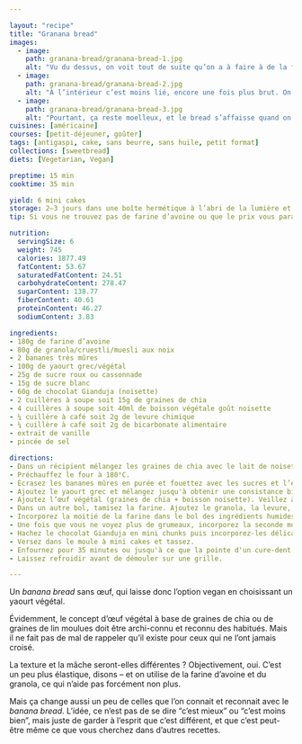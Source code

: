 ```yaml
---

layout: "recipe"
title: "Granana bread"
images:
  - image:
    path: granana-bread/granana-bread-1.jpg
    alt: "Vu du dessus, on voit tout de suite qu’on a à faire à de la farine d’avoine mixée vu l’aspect brut du banana bread. Mais il est plus roccailleux que d’habitude, et c’est parce qu’il ne contient pas d’œuf."
  - image:
    path: granana-bread/granana-bread-2.jpg
    alt: "À l’intérieur c’est moins lié, encore une fois plus brut. On dirait un peu une barre énergétique en plus humide."
  - image:
    path: granana-bread/granana-bread-3.jpg
    alt: "Pourtant, ça reste moelleux, et le bread s’affaisse quand on exerce une pression. C’est un peu plus sec, certes, mais le chocolat fondu rééquilibre le tout."
cuisines: [américaine]
courses: [petit-déjeuner, goûter]
tags: [antigaspi, cake, sans beurre, sans huile, petit format]
collections: [sweetbread]
diets: [Vegetarian, Vegan]

preptime: 15 min
cooktime: 35 min

yield: 6 mini cakes
storage: 2–3 jours dans une boîte hermétique à l’abri de la lumière et de la chaleur. 5 jours au frigo. 2 mois au congélateur.
tip: Si vous ne trouvez pas de farine d’avoine ou que le prix vous paraît complètement hors-sol, mixez des flocons ou du son.

nutrition:
  servingSize: 6
  weight: 745
  calories: 1877.49
  fatContent: 53.67
  saturatedFatContent: 24.51
  carbohydrateContent: 278.47
  sugarContent: 138.77
  fiberContent: 40.61
  proteinContent: 46.27
  sodiumContent: 3.83

ingredients:
- 180g de farine d’avoine
- 80g de granola/cruestli/muesli aux noix
- 2 bananes très mûres
- 100g de yaourt grec/végétal
- 25g de sucre roux ou cassonnade
- 15g de sucre blanc
- 60g de chocolat Gianduja (noisette)
- 2 cuillères à soupe soit 15g de graines de chia
- 4 cuillères à soupe soit 40ml de boisson végétale goût noisette
- ¼ cuillère à café soit 2g de levure chimique
- ¼ cuillère à café soit 2g de bicarbonate alimentaire
- extrait de vanille
- pincée de sel

directions:
- Dans un récipient mélangez les graines de chia avec le lait de noisette puis laissez reposer pendant au moins 10 minutes. Votre oeuf végétal est prêt quand les graines ont bien gonflé et forment une sorte de gelée tenant d'un seul bloc, sans liquide résiduel. 
- Préchauffez le four à 180°C.
- Écrasez les bananes mûres en purée et fouettez avec les sucres et l’extrait de vanille. On essaye d’incorporer de l’air comme si on blanchissait des œufs donc n’hésitez pas à bien battre.
- Ajoutez le yaourt grec et mélangez jusqu'à obtenir une consistance bien homogène.
- Ajoutez l’œuf végétal (graines de chia + boisson noisette). Veillez à bien distribuer la gelée dans la mixture. C'est ce qui va apporter du liant, il faut donc porter une attention particulière à son intégration dans la pâte. 
- Dans un autre bol, tamisez la farine. Ajoutez le granola, la levure, le bicarbonate et le sel. Mélangez. 
- Incorporez la moitié de la farine dans le bol des ingrédients humides à la maryse. 
- Une fois que vous ne voyez plus de grumeaux, incorporez la seconde moitié. Réservez.
- Hachez le chocolat Gianduja en mini chunks puis incorporez-les délicatement à la pâte.
- Versez dans le moule à mini cakes et tassez.
- Enfournez pour 35 minutes ou jusqu'à ce que la pointe d'un cure-dent ressorte sèche. 
- Laissez refroidir avant de démouler sur une grille.

---
```


Un <i lang="en">banana bread</i> sans œuf, qui laisse donc l’option vegan en choisissant un yaourt végétal.

Évidemment, le concept d’œuf végétal à base de graines de chia ou de graines de lin moulues doit être archi-connu et reconnu des habitués. Mais il ne fait pas de mal de rappeler qu’il existe pour ceux qui ne l’ont jamais croisé.

La texture et la mâche seront-elles différentes&nbsp;? Objectivement, oui. C’est un peu plus élastique, disons – et on utilise de la farine d’avoine et du granola, ce qui n’aide pas forcément non plus.

Mais ça change aussi un peu de celles que l’on connait et reconnait avec le <i lang="en">banana bread</i>. L’idée, ce n’est pas de se dire “c’est mieux” ou “c’est moins bien”, mais juste de garder à l’esprit que c’est différent, et que c’est peut-être même ce que vous cherchez dans d’autres recettes.